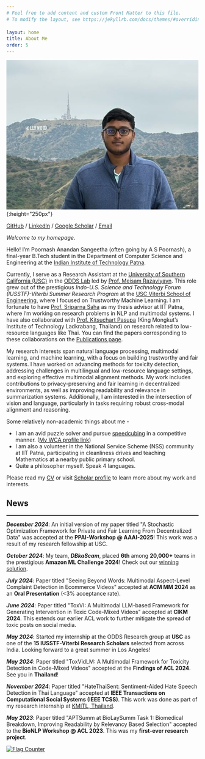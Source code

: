 ```yaml
---
# Feel free to add content and custom Front Matter to this file.
# To modify the layout, see https://jekyllrb.com/docs/themes/#overriding-theme-defaults

layout: home
title: About Me
order: 5
---
```


![my photo](images/profile_pic.jpeg){:height="250px"}

[GitHub](https://github.com/justaguyalways) / [LinkedIn](https://www.linkedin.com/in/a-s-poornash-4973a2240/) / [Google Scholar](https://scholar.google.co.in/citations?user=clThLIwAAAAJ&hl=en) / [Email](mailto:poornash_2101cs01@iitp.ac.in)

_Welcome to my homepage._

Hello! I’m Poornash Anandan Sangeetha (often going by A S Poornash), a final-year B.Tech student in the Department of Computer Science and Engineering at the [Indian Institute of Technology Patna](https://www.iitp.ac.in/).

Currently, I serve as a Research Assistant at the [University of Southern California (USC)](https://www.usc.edu) in the [ODDS Lab](https://sites.usc.edu/razaviyayn/group/) led by [Prof. Meisam Razaviyayn](https://sites.usc.edu/razaviyayn/). This role grew out of the prestigious _Indo-U.S. Science and Technology Forum (IUSSTF)-Viterbi Summer Research Program_ at the [USC Viterbi School of Engineering](https://viterbischool.usc.edu), where I focused on Trustworthy Machine Learning. I am fortunate to have [Prof. Sriparna Saha](https://www.iitp.ac.in/~sriparna/) as my thesis advisor at IIT Patna, where I’m working on research problems in NLP and multimodal systems. I have also collaborated with [Prof. Kitsuchart Pasupa](https://www.it.kmitl.ac.th/~kitsuchart/) (King Mongkut’s Institute of Technology Ladkrabang, Thailand) on research related to low-resource languages like Thai. You can find the papers corresponding to these collaborations on the [Publications page](/publications).

My research interests span natural language processing, multimodal learning, and machine learning, with a focus on building trustworthy and fair systems. I have worked on advancing methods for toxicity detection, addressing challenges in multilingual and low-resource language settings, and exploring effective multimodal alignment methods. My work includes contributions to privacy-preserving and fair learning in decentralized environments, as well as improving readability and relevance in summarization systems. Additionally, I am interested in the intersection of vision and language, particularly in tasks requiring robust cross-modal alignment and reasoning.

Some relatively non-academic things about me - 
* I am an avid puzzle solver and pursue [speedcubing](https://en.wikipedia.org/wiki/Speedcubing) in a competitive manner. ([My WCA profile link](https://www.worldcubeassociation.org/persons/2017ANAN08))
* I am also a volunteer in the National Service Scheme (NSS) community at IIT Patna, participating in cleanliness drives and teaching Mathematics at a nearby public primary school.
* Quite a philosopher myself. Speak 4 languages. 

Please read my [CV](/cv) or visit [Scholar profile](https://scholar.google.co.in/citations?user=clThLIwAAAAJ&hl=en) to learn more about my work and interests.       

## News
<hr style="height:2px; border:none; color:#000; background-color:#000;" />

**_December 2024_**: An initial version of my paper titled "A Stochastic Optimization Framework for Private and Fair Learning From Decentralized Data" 
was accepted at the **PPAI-Workshop @ AAAI-2025**! This work was a result of my research fellowship at USC.

**_October 2024_**: My team, **_DBkaScam_**, placed **6th** among **20,000+** teams in the prestigious **Amazon ML Challenge 2024**! Check out our [winning solution](https://www.canva.com/design/DAGRau30tRI/06v7kPdBwb99GDjsiv1fcg/edit?utm_content=DAGRau30tRI&utm_campaign=designshare&utm_medium=link2&utm_source=sharebutton).

**_July 2024_**: Paper titled "Seeing Beyond Words: Multimodal Aspect-Level Complaint Detection in Ecommerce Videos" accepted at **ACM MM 2024** as an **Oral Presentation** (<3% acceptance rate).

**_June 2024_**: Paper titled "ToxVI: A Multimodal LLM-based Framework for Generating Intervention in Toxic Code-Mixed Videos" accepted at **CIKM 2024**. This extends our earlier ACL work to further mitigate the spread of toxic posts on social media.

**_May 2024_**: Started my internship at the ODDS Research group at **USC** as one of the **15 IUSSTF-Viterbi Research Scholars** selected from across India. Looking forward to a great summer in Los Angeles!

**_May 2024_**: Paper titled "ToxVidLM: A Multimodal Framework for Toxicity Detection in Code-Mixed Videos" accepted at the **Findings of ACL 2024**. See you in **Thailand**!

**_November 2024_**: Paper titled "HateThaiSent: Sentiment-Aided Hate Speech Detection in Thai Language" accepted at **IEEE Transactions on Computational Social Systems (IEEE TCSS)**. This work was done as part of my research internship at [KMITL, Thailand](https://www.kmitl.ac.th/).

**_May 2023_**: Paper titled "APTSumm at BioLaySumm Task 1: Biomedical Breakdown, Improving Readability by Relevancy Based Selection" accepted to the **BioNLP Workshop @ ACL 2023**. This was my **first-ever research project**.


<a href="https://info.flagcounter.com/HojU"><img src="https://s11.flagcounter.com/count2/HojU/bg_FFFFFF/txt_000000/border_CCCCCC/columns_2/maxflags_10/viewers_0/labels_0/pageviews_0/flags_0/percent_0/" alt="Flag Counter" border="0"></a>
